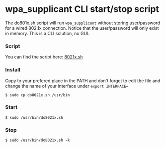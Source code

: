 # wpa_supplicant CLI start/stop script

The do801x.sh script will run `wpa_supplicant` without storing user/password for a
wired 802.1x connection. Notice that the user/password will only exist in memory. 
This is a CLI solution, no GUI.

### Script

You can find the script here: [8021x.sh](https://raw.githubusercontent.com/LuisPalacios/do8021x.sh/master/do8021x.sh)

### Install

Copy to your prefered place in the PATH and don't forget to edit the file and change the name of your interface under `export INTERFACE=`

```
$ sudo cp do8021x.sh /usr/bin
```


### Start

```
$ sudo /usr/bin/do8021x.sh
```

### Stop

```
$ sudo /usr/bin/do8021x.sh -k
```
